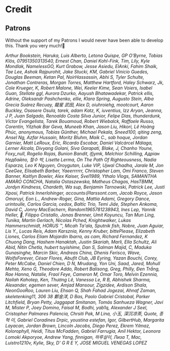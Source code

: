 
# Credit

## Patrons

Without the support of my Patrons I would never have been able to develop this. Thank you very much!🙏<br>

*Arthur Bookstein, Haruka, Luis Alberto, Letona Quispe, GP O'Byrne, Tobias Klös, 07951350313540, Ernest Chan, Daniel Kohl-Fink, Tim, Lily, Kyle Mondlak, NamelessGO, Kurt Grabow, Jesse Asiedu, ElAnki, Fahim Shaik, Tae Lee, Ashok Rajpurohit, Jake Stucki, KM, Gabriel Vinicio Guedes, Douglas Beeman, Ketan Pal, NoirHassassin, Abhi S, Tyler Schulte, Jonathan Contreras, Morgan Torres, Matthew Hartford, Haley Schwarz, Jk, Cole Krueger, K, Robert Malone, Wei, Keeler Kime, Sean Voiers, Isabel Guan, Stellate ggl, Aurora Dzurko, Aayush Bhatawadekar, Patrick ellis, Adrine, Oleksandr Pashchenko, ellie, Klara Spring, Augusto Stein, Alba Grecia Suárez Recuay, 龍星 武田, Alex D, oiuhroiehg, mootcourt, Aaron Buckley, Osasere Osula, tarek, adam Katz, K, iuventius, Izz Aryan, Jeanna, J P, Juan Salgado, Renoaldo Costa Silva Junior, Felipe Dias, thunderdunk, Victor Evangelista, Tarek Bouamoud, Robert Wiebalck, Raffaele Russo, Corentin, Yitzhak Bar Geva, Muneeb Khan, Jason Liu, Hikori, Lê Hoàng Phúc, anonymous, Tobias Günther, Michael Pekala, Sneed100, qiting zeng, Ansel Ng, Azfar Hussain, Moritz Bluhm, Maik C., sab hoque, Jordan Garnier, Matt LeRoux, Eric, Ricardo Escobar, Daniel Valcárcel Málaga, Lerner Alcala, Divyang Golani, Siva Garapati, Blake, J, Chanho Youne, Foxy_null, Rogelio Rojas, Bunion Bandit, ifjymk, Melchior Schilling, Адріан Недбайло, 철수 박, Lisette Lerma, On The Path Of Righteousness, Nadia Esparza, Leo K Nguyen, Oroygutan, Luke VIP, Ujwal Chadha, Jarale M, Jon CeeGee, Elisabeth Barber, Yaeerrrrrr, Christopher Lam, Omi Franco, Steven Banner, Kaitlyn Bowler, Alex Kaiser, Svel1989, Ythalo Vlogs, SAMANTHA AMARO CONCHA, Natalia Ostaszewska, Matheus Chagas, HasTBMM, Jordyn Kindness, Chardeth, Wa sup, Benjamin Tarnowski, Patrick Lee, Justi Xposi, Patrick Innerlohinger, accounts＠larssont.com, Jacob Royce, Jason Omoruyi, Eon L., Andrew-Roger, Gina, Mattia Adami, Gregory Dance, urintoulle, Carlos Garcia, cedox, Baltic Trio, Temi Jide, Stephen Ankoma, David C, Jonny MacEachern, Random1965781238943, Ines Lep, Yannik Heller, 🌠, Filippo Cristallo, Jonas Brenner, Umit Koyuncu, Tan Mun Ling, Tunika, Martin Gerlach, Nicolas Pched, Knightwalker, Lukas Hammerschmidt, HORUS ™, Micah Ta'ala, Sputnik fish, Nobre, Juan Aguiar, Lis Y., Lucas Reis, Adam Karsznia, Kenny Kruber, bittePlease, Elizabeth Liones, Carlos Eliam Mojardin Ibarra, as cam, Richard Fernandez, K Chuong Dang, Hashem Hanaktah, Justin Skariah, Marli, Ella Schultz, Ali Abid, Nitin Chetla, hubert tuyishime, Dan S, Salman Majid, C, Maduka Gunasinghe, Marcin Skic, Andreas China, Dhenis Ferisco, Wave, WolfsForever, César Flores, Abufit Club, JB Eyring, Yazan Bouchi, Corey, Peter McCabe, Daniel Chien, D N, Mrudang, Yon Uni, Saad, Jared, Mohull Mehta, Xeno G, Theodore Addo, Robert Balisong, Greg, Philly, Đen Trắng, Rae Hanna, Natalie, Fraol Feye, Cameron M, Omar Toro, Melvin Ezennia, Nailah Kahotep, Ken, Thương Lê, Vanessa Le, R B, Abhishek Sharma, Alexander, egemen sever, Amjad Mansour, Zigzidee, Ardison Shala, NeonGooRoo, Lauren Liu, Ehsan Q, Shah Fahad Jogezai, Ahnaf Zaman, skeletenking11, 306 38 鄭金洋, D Bas, Paolo Gabriel Cristobal, Parker Litchfield, Bryan Petty, Jaggapat Smitanan, Tomás Sanhueza Wagner, Javi M, Mister P, Joey Domino, Faisal M, Bodhi, yab1q, Alexander J Seel, Cristopher Palmares Palencia, Chrsiti Pak, M Lina, 小玉, 深沉凉茶, Quote, 종혁 이, Gabriel Coradines Drpic, youstina estefan, Igor, GilbertHub, Margarita Layacan, Jordan Brown, Lincoln Jacobs, Diego Perez, Ekrem Yılmaz, Kolorophyll, Heidi, Titus McFadden, Gabriel Farrugia, Anil Hektor, Leonora Lomoki Akporyoe, Andrew Yang, finnigan, 하루살이, Лиза Т, Mac, Luistro1210v, Kylie, Sky, D' G R E Y, JOSE MIGUEL VENEGAS LOPEZ*